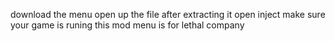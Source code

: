 download the menu open up the file after extracting it open inject make sure your game is runing this mod menu is  for lethal company
